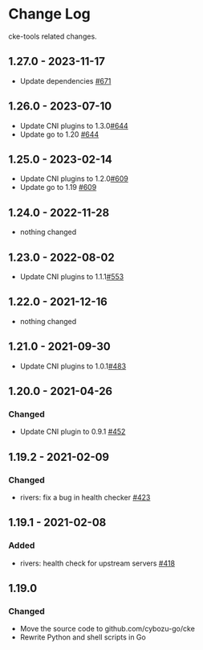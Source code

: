# Change Log

cke-tools related changes.

## 1.27.0 - 2023-11-17

- Update dependencies [#671](https://github.com/cybozu-go/cke/pull/671)

## 1.26.0 - 2023-07-10

- Update CNI plugins to 1.3.0[#644](https://github.com/cybozu-go/cke/pull/644)
- Update go to 1.20 [#644](https://github.com/cybozu-go/cke/pull/644)

## 1.25.0 - 2023-02-14

- Update CNI plugins to 1.2.0[#609](https://github.com/cybozu-go/cke/pull/609)
- Update go to 1.19 [#609](https://github.com/cybozu-go/cke/pull/609)

## 1.24.0 - 2022-11-28

- nothing changed

## 1.23.0 - 2022-08-02

- Update CNI plugins to 1.1.1[#553](https://github.com/cybozu-go/cke/pull/#553)

## 1.22.0 - 2021-12-16

- nothing changed

## 1.21.0 - 2021-09-30

- Update CNI plugins to 1.0.1[#483](https://github.com/cybozu-go/cke/pull/#483)

## 1.20.0 - 2021-04-26

### Changed

- Update CNI plugin to 0.9.1 [#452](https://github.com/cybozu-go/cke/pull/#452)

## 1.19.2 - 2021-02-09

### Changed

- rivers: fix a bug in health checker [#423](https://github.com/cybozu-go/cke/pull/#423)

## 1.19.1 - 2021-02-08

### Added

- rivers: health check for upstream servers [#418](https://github.com/cybozu-go/cke/pull/#418)

## 1.19.0

### Changed

- Move the source code to github.com/cybozu-go/cke
- Rewrite Python and shell scripts in Go
